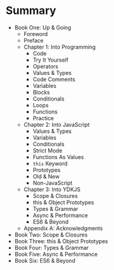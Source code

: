 # Summary

* Book One: Up & Going
  * Foreword
  * Preface
  * Chapter 1: Into Programming
      * Code
      * Try It Yourself
      * Operators
      * Values & Types
      * Code Comments
      * Variables
      * Blocks
      * Conditionals
      * Loops
      * Functions
      * Practice
  * Chapter 2: Into JavaScript
      * Values & Types
      * Variables
      * Conditionals
      * Strict Mode
      * Functions As Values
      * `this` Keyword
      * Prototypes
      * Old & New
      * Non-JavaScript
  * Chapter 3: Into YDKJS
      * Scope & Closures
      * this & Object Prototypes
      * Types & Grammar
      * Async & Performance
      * ES6 & Beyond
  * Appendix A: Acknowledgments
* Book Two: Scope & Closures
* Book Three: this & Object Prototypes
* Book Four: Types & Grammar
* Book Five: Async & Performance
* Book Six: ES6 & Beyond

